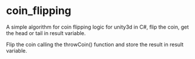 # coin_flipping
A simple algorithm for coin flipping logic for unity3d in C#, flip the coin, get the head or tail in result variable.

Flip the coin calling the throwCoin() function and store the result in result variable.

